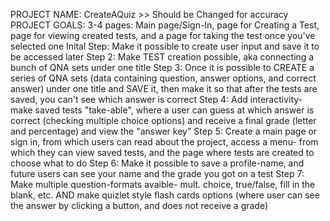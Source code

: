 PROJECT NAME: CreateAQuiz >> Should be Changed for accuracy
PROJECT GOALS: 3-4 pages: Main page/Sign-In, page for Creating a Test, page for viewing created tests, and a page for taking the test once you've selected one
Inital Step: Make it possible to create user input and save it to be accessed later
Step 2: Make TEST creation possible, aka connecting a bunch of QNA sets under one title
Step 3: Once it is possible to CREATE a series of QNA sets (data containing question, answer options, and correct answer) under one title and SAVE it, then make it so that after the tests are saved, you can't see which answer is correct
Step 4: Add interactivity- make saved tests "take-able", where a user can guess at which answer is correct (checking multiple choice options) and receive a final grade (letter and percentage) and view the "answer key"
Step 5: Create a main page or sign in, from which users can read about the project, access a menu- from which they can view saved tests, and the page where tests are created to choose what to do
Step 6: Make it possible to save a profile-name, and future users can see your name and the grade you got on a test
Step 7: Make multiple question-formats avaible- mult. choice, true/false, fill in the blank, etc. AND make quizlet style flash cards options (where user can see the answer by clicking a button, and does not receive a grade)
